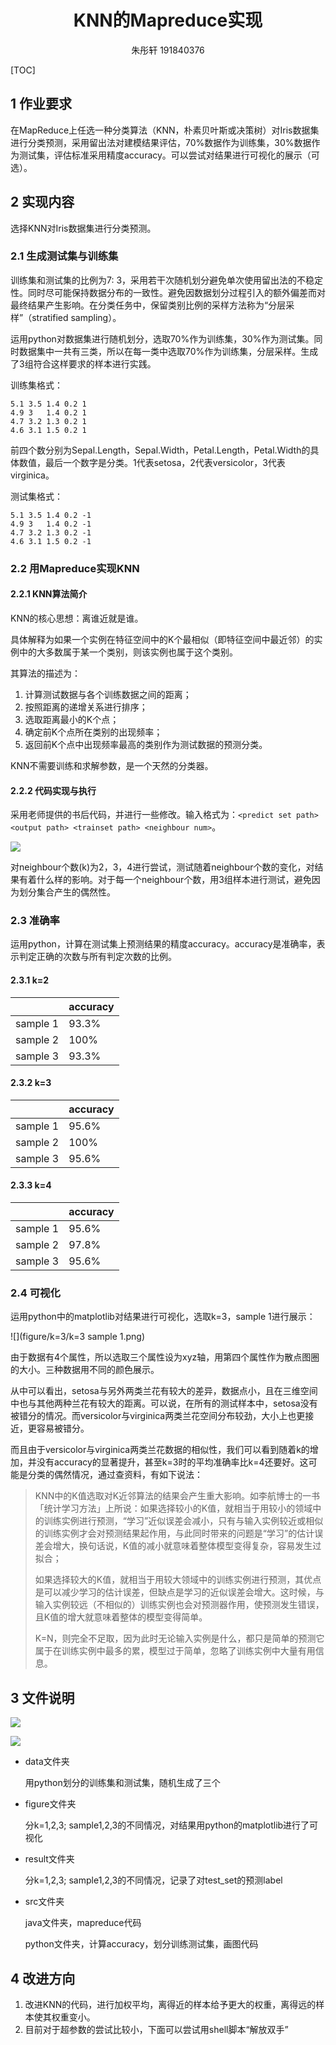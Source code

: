 # <center>KNN的Mapreduce实现</center>

<center>朱彤轩 191840376</center>

[TOC]



## 1 作业要求

在MapReduce上任选一种分类算法（KNN，朴素贝叶斯或决策树）对Iris数据集进行分类预测，采用留出法对建模结果评估，70%数据作为训练集，30%数据作为测试集，评估标准采用精度accuracy。可以尝试对结果进行可视化的展示（可选）。

## 2 实现内容

选择KNN对Iris数据集进行分类预测。

### 2.1 生成测试集与训练集

训练集和测试集的比例为7: 3，采用若干次随机划分避免单次使用留出法的不稳定性。同时尽可能保持数据分布的一致性。避免因数据划分过程引入的额外偏差而对最终结果产生影响。在分类任务中，保留类别比例的采样方法称为“分层采样”（stratified sampling）。

运用python对数据集进行随机划分，选取70%作为训练集，30%作为测试集。同时数据集中一共有三类，所以在每一类中选取70%作为训练集，分层采样。生成了3组符合这样要求的样本进行实践。

训练集格式：

```
5.1	3.5	1.4	0.2	1
4.9	3	1.4	0.2	1
4.7	3.2	1.3	0.2	1
4.6	3.1	1.5	0.2	1
```

前四个数分别为Sepal.Length，Sepal.Width，Petal.Length，Petal.Width的具体数值，最后一个数字是分类。1代表setosa，2代表versicolor，3代表virginica。

测试集格式：

```
5.1	3.5	1.4	0.2	-1
4.9	3	1.4	0.2	-1
4.7	3.2	1.3	0.2	-1
4.6	3.1	1.5	0.2	-1
```

### 2.2 用Mapreduce实现KNN

#### 2.2.1 KNN算法简介

KNN的核心思想：离谁近就是谁。

具体解释为如果一个实例在特征空间中的K个最相似（即特征空间中最近邻）的实例中的大多数属于某一个类别，则该实例也属于这个类别。

其算法的描述为：

1. 计算测试数据与各个训练数据之间的距离；
2. 按照距离的递增关系进行排序；
3. 选取距离最小的K个点；
4. 确定前K个点所在类别的出现频率；
5. 返回前K个点中出现频率最高的类别作为测试数据的预测分类。

KNN不需要训练和求解参数，是一个天然的分类器。

#### 2.2.2 代码实现与执行

采用老师提供的书后代码，并进行一些修改。输入格式为：`<predict set path> <output path> <trainset path> <neighbour num>`。

![](picture/pic1.png)

对neighbour个数(k)为2，3，4进行尝试，测试随着neighbour个数的变化，对结果有着什么样的影响。对于每一个neighbour个数，用3组样本进行测试，避免因为划分集合产生的偶然性。

### 2.3 准确率

运用python，计算在测试集上预测结果的精度accuracy。accuracy是准确率，表示判定正确的次数与所有判定次数的比例。

#### 2.3.1 k=2

|          | accuracy |
| -------- | -------- |
| sample 1 | 93.3%    |
| sample 2 | 100%     |
| sample 3 | 93.3%    |

#### 2.3.2 k=3

|          | accuracy |
| -------- | -------- |
| sample 1 | 95.6%    |
| sample 2 | 100%     |
| sample 3 | 95.6%    |

#### 2.3.3 k=4

|          | accuracy |
| -------- | -------- |
| sample 1 | 95.6%    |
| sample 2 | 97.8%    |
| sample 3 | 95.6%    |

### 2.4 可视化

运用python中的matplotlib对结果进行可视化，选取k=3，sample 1进行展示：

![](figure/k=3/k=3 sample 1.png)

由于数据有4个属性，所以选取三个属性设为xyz轴，用第四个属性作为散点图圈的大小。三种数据用不同的颜色展示。

从中可以看出，setosa与另外两类兰花有较大的差异，数据点小，且在三维空间中也与其他两种兰花有较大的距离。可以说，在所有的测试样本中，setosa没有被错分的情况。而versicolor与virginica两类兰花空间分布较劲，大小上也更接近，更容易被错分。

而且由于versicolor与virginica两类兰花数据的相似性，我们可以看到随着k的增加，并没有accuracy的显著提升，甚至k=3时的平均准确率比k=4还要好。这可能是分类的偶然情况，通过查资料，有如下说法：

> KNN中的K值选取对K近邻算法的结果会产生重大影响。如李航博士的一书「统计学习方法」上所说：如果选择较小的K值，就相当于用较小的领域中的训练实例进行预测，“学习”近似误差会减小，只有与输入实例较近或相似的训练实例才会对预测结果起作用，与此同时带来的问题是“学习”的估计误差会增大，换句话说，K值的减小就意味着整体模型变得复杂，容易发生过拟合；
>
> 如果选择较大的K值，就相当于用较大领域中的训练实例进行预测，其优点是可以减少学习的估计误差，但缺点是学习的近似误差会增大。这时候，与输入实例较远（不相似的）训练实例也会对预测器作用，使预测发生错误，且K值的增大就意味着整体的模型变得简单。
>
> K=N，则完全不足取，因为此时无论输入实例是什么，都只是简单的预测它属于在训练实例中最多的累，模型过于简单，忽略了训练实例中大量有用信息。

## 3 文件说明

![](picture/pic2.png)

![](picture/pic3.png)

- data文件夹

  用python划分的训练集和测试集，随机生成了三个

- figure文件夹

  分k=1,2,3; sample1,2,3的不同情况，对结果用python的matplotlib进行了可视化

- result文件夹

  分k=1,2,3; sample1,2,3的不同情况，记录了对test_set的预测label

- src文件夹

  java文件夹，mapreduce代码

  python文件夹，计算accuracy，划分训练测试集，画图代码

## 4 改进方向

1. 改进KNN的代码，进行加权平均，离得近的样本给予更大的权重，离得远的样本使其权重变小。
2. 目前对于超参数的尝试比较小，下面可以尝试用shell脚本“解放双手”